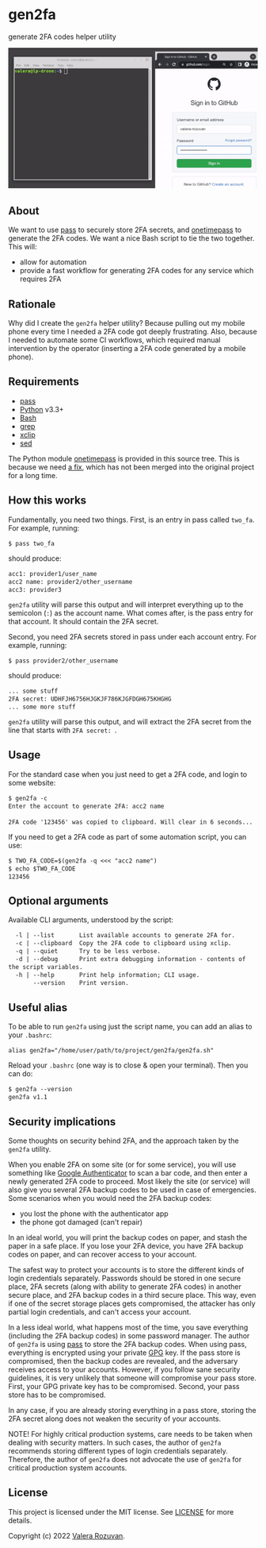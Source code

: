 # gen2fa

generate 2FA codes helper utility

![gen2fa video preview](./video_preview/gen2fa-sample.gif)

## About

We want to use [pass](https://www.passwordstore.org/) to securely store 2FA secrets, and [onetimepass](https://pypi.org/project/onetimepass/) to generate the 2FA codes. We want a nice Bash script to tie the two together. This will:

- allow for automation
- provide a fast workflow for generating 2FA codes for any service which requires 2FA

## Rationale

Why did I create the `gen2fa` helper utility? Because pulling out my mobile phone every time I needed a 2FA code got deeply frustrating. Also, because I needed to automate some CI workflows, which required manual intervention by the operator (inserting a 2FA code generated by a mobile phone).

## Requirements

- [pass](https://www.passwordstore.org/)
- [Python](https://www.python.org/) v3.3+
- [Bash](https://www.gnu.org/software/bash/)
- [grep](https://www.gnu.org/software/grep/)
- [xclip](https://github.com/astrand/xclip)
- [sed](https://www.gnu.org/software/sed/)

The Python module [onetimepass](https://pypi.org/project/onetimepass/) is provided in this source tree. This is because we need [a fix](https://github.com/tadeck/onetimepass/pull/22), which has not been merged into the original project for a long time.

## How this works

Fundamentally, you need two things. First, is an entry in pass called `two_fa`. For example, running:

```shell
$ pass two_fa
```

should produce:

```text
acc1: provider1/user_name
acc2 name: provider2/other_username
acc3: provider3
```

`gen2fa` utility will parse this output and will interpret everything up to the semicolon (`:`) as the account name. What comes after, is the pass entry for that account. It should contain the 2FA secret.

Second, you need 2FA secrets stored in pass under each account entry. For example, running:

```shell
$ pass provider2/other_username
```

should produce:

```text
... some stuff
2FA secret: UDHFJH6756HJGKJF786KJGFDGH675KHGHG
... some more stuff
```

`gen2fa` utility will parse this output, and will extract the 2FA secret from the line that starts with `2FA secret: `.

## Usage

For the standard case when you just need to get a 2FA code, and login to some website:

```shell
$ gen2fa -c
Enter the account to generate 2FA: acc2 name 

2FA code '123456' was copied to clipboard. Will clear in 6 seconds...
```

If you need to get a 2FA code as part of some automation script, you can use:

```shell
$ TWO_FA_CODE=$(gen2fa -q <<< "acc2 name")
$ echo $TWO_FA_CODE
123456
```

## Optional arguments

Available CLI arguments, understood by the script:

```text
  -l | --list       List available accounts to generate 2FA for.
  -c | --clipboard  Copy the 2FA code to clipboard using xclip.
  -q | --quiet      Try to be less verbose.
  -d | --debug      Print extra debugging information - contents of the script variables.
  -h | --help       Print help information; CLI usage.
       --version    Print version.
```

## Useful alias

To be able to run `gen2fa` using just the script name, you can add an alias to your `.bashrc`:

```shell
alias gen2fa="/home/user/path/to/project/gen2fa/gen2fa.sh"
```

Reload your `.bashrc` (one way is to close & open your terminal). Then you can do:

```shell
$ gen2fa --version
gen2fa v1.1
```

## Security implications

Some thoughts on security behind 2FA, and the approach taken by the `gen2fa` utility.

When you enable 2FA on some site (or for some service), you will use something like [Google Authenticator](https://en.wikipedia.org/wiki/Google_Authenticator) to scan a bar code, and then enter a newly generated 2FA code to proceed. Most likely the site (or service) will also give you several 2FA backup codes to be used in case of emergencies. Some scenarios when you would need the 2FA backup codes:

- you lost the phone with the authenticator app
- the phone got damaged (can't repair)

In an ideal world, you will print the backup codes on paper, and stash the paper in a safe place. If you lose your 2FA device, you have 2FA backup codes on paper, and can recover access to your account.

The safest way to protect your accounts is to store the different kinds of login credentials separately. Passwords should be stored in one secure place, 2FA secrets (along with ability to generate 2FA codes) in another secure place, and 2FA backup codes in a third secure place. This way, even if one of the secret storage places gets compromised, the attacker has only partial login credentials, and can't access your account.

In a less ideal world, what happens most of the time, you save everything (including the 2FA backup codes) in some password manager. The author of `gen2fa` is using [pass](https://www.passwordstore.org/) to store the 2FA backup codes. When using pass, everything is encrypted using your private [GPG](https://gnupg.org/) key. If the pass store is compromised, then the backup codes are revealed, and the adversary receives access to your accounts. However, if you follow sane security guidelines, it is very unlikely that someone will compromise your pass store. First, your GPG private key has to be compromised. Second, your pass store has to be compromised.

In any case, if you are already storing everything in a pass store, storing the 2FA secret along does not weaken the security of your accounts.

NOTE! For highly critical production systems, care needs to be taken when dealing with security matters. In such cases, the author of `gen2fa` recommends storing different types of login credentials separately. Therefore, the author of `gen2fa` does not advocate the use of `gen2fa` for critical production system accounts.

## License

This project is licensed under the MIT license. See [LICENSE](./LICENSE) for more details.

Copyright (c) 2022 [Valera Rozuvan](https://valera.rozuvan.net/).

